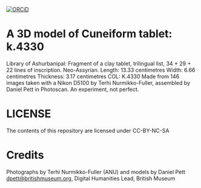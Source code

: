  [![ORCiD](https://img.shields.io/badge/ORCiD-0000--0002--0246--2335-green.svg)](http://orcid.org/0000-0002-0246-2335)

# A 3D model of Cuneiform tablet: k.4330
Library of Ashurbanipal: Fragment of a clay tablet, trilingual list, 34 + 29 + 22 lines of inscription. Neo-Assyrian.
Length: 13.33 centimetres Width: 6.66 centimetres Thickness: 3.17 centimetres
COL: K.4330
Made from 146 images taken with a Nikon D5100 by Terhi Nurmikko-Fuller, assembled by Daniel Pett in Photoscan. An experiment, not perfect.
# LICENSE
The contents of this repository are licensed under CC-BY-NC-SA
# Credits
Photographs by Terhi Nurmikko-Fuller (ANU) and models by Daniel Pett <dpett@britishmuseum.org>, Digital Humanities Lead, British Museum
